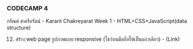 ### CODECAMP 4

กรัณต์ ชาครียรัตน์ - Karant Chakreyarat
Week 1 - HTML+CSS+JavaScript(data structure)

12. สร้าง web page รูปภาพแบบ responsive (โชว์บนมือถือให้เป็นแถวเดียว) - (Link)
